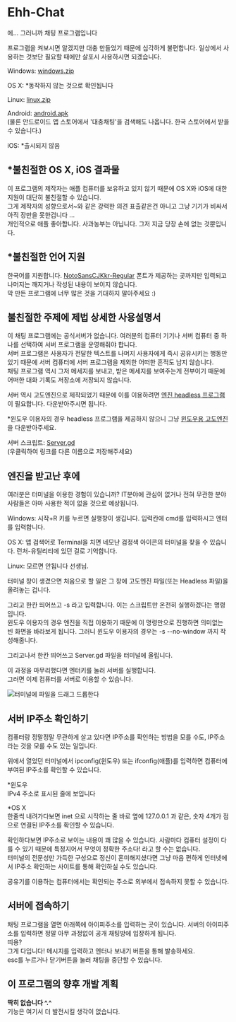 # Ehh-Chat
에... 그러니까 채팅 프로그램입니다

프로그램을 켜보시면 알겠지만 대충 만들었기 때문에 심각하게 불편합니다. 일상에서 사용하는 것보단 필요할 때에만 살포시 사용하시면 되겠습니다.

Windows: [windows.zip](https://github.com/is2you2/ehh_chat/raw/master/exports/windows.zip)

OS X: *동작하지 않는 것으로 확인됩니다

Linux: [linux.zip](https://github.com/is2you2/ehh_chat/raw/master/exports/linux.zip)

Android: [android.apk](https://github.com/is2you2/ehh_chat/raw/master/exports/simple_chatting.apk)
<br>(물론 안드로이드 앱 스토어에서 '대충채팅'을 검색해도 나옵니다. 한국 스토어에서 받을 수 있습니다.)

iOS: *출시되지 않음

## *불친절한 OS X, iOS 결과물
이 프로그램의 제작자는 애플 컴퓨터를 보유하고 있지 않기 때문에 OS X와 iOS에 대한 지원이 대단히 불친절할 수 있습니다.<br>그게 제작자의 성향으로서~와 같은 강력한 의견 표출같은건 아니고 그냥 기기가 비싸서 아직 장만을 못한겁니다 ...<br>
개인적으로 애플 좋아합니다. 사과농부는 아닙니다. 그저 지금 당장 손에 없는 것뿐입니다.

## *불친절한 언어 지원
한국어를 지원합니다. [NotoSansCJKkr-Regular](https://www.google.com/get/noto/#sans-kore) 폰트가 제공하는 곳까지만 입력되고 나머지는 깨지거나 작성된 내용이 보이지 않습니다.<br>막 만든 프로그램에 너무 많은 것을 기대하지 말아주세요 :)

## 불친절한 주제에 제법 상세한 사용설명서
이 채팅 프로그램에는 공식서버가 없습니다. 여러분의 컴퓨터 기기나 서버 컴퓨터 중 하나를 선택하여 서버 프로그램을 운영해줘야 합니다.
<br>서버 프로그램은 사용자가 전달한 텍스트를 나머지 사용자에게 즉시 공유시키는 행동만 있기 때문에 서버 컴퓨터에 서버 프로그램을 제외한 어떠한 흔적도 남지 않습니다.
<br>채팅 프로그램 역시 그저 메세지를 보내고, 받은 메세지를 보여주는게 전부이기 때문에 어떠한 대화 기록도 저장소에 저장되지 않습니다.

서버 역시 고도엔진으로 제작되었기 때문에 이를 이용하려면 [엔진 headless 프로그램](https://godotengine.org/download/server)이 필요합니다. 다운받아주시면 됩니다.

*윈도우 이용자의 경우 headless 프로그램을 제공하지 않으니 그냥 [윈도우용 고도엔진](https://godotengine.org/download/windows)을 다운받아주세요.

서버 스크립트: [Server.gd](https://github.com/is2you2/ehh_chat/raw/master/server_side/Server.gd)
<br>(우클릭하여 링크를 다른 이름으로 저장해주세요)

## 엔진을 받고난 후에
여러분은 터미널을 이용한 경험이 있습니까? IT분야에 관심이 없거나 전혀 무관한 분야 사람들은 아마 사용한 적이 없을 것으로 예상됩니다.

Windows: 시작+R 키를 누르면 실행창이 생깁니다. 입력칸에 cmd를 입력하시고 엔터를 입력합니다.

OS X: 앱 검색어로 Terminal을 치면 네모난 검정색 아이콘의 터미널을 찾을 수 있습니다. 런처-유틸리티에 있던 걸로 기억합니다.

Linux: 모르면 안됩니다 선생님.

터미널 창이 생겼으면 처음으로 할 일은 그 창에 고도엔진 파일(또는 Headless 파일)을 올려놓는 겁니다.

그리고 한칸 띄어쓰고 -s 라고 입력합니다. 이는 스크립트만 온전히 실행하겠다는 명령입니다.
<br>윈도우 이용자의 경우 엔진을 직접 이용하기 때문에 이 명령만으로 진행하면 의미없는 빈 화면을 바라보게 됩니다. 그러니 윈도우 이용자의 경우는 -s --no-window 까지 작성해줍니다.

그리고나서 한칸 띄어쓰고 Server.gd 파일을 터미널에 올립니다.

이 과정을 마무리했다면 엔터키를 눌러 서버를 실행합니다.
<br>그러면 이제 컴퓨터를 서버로 이용할 수 있습니다.

![터미널에 파일을 드래그 드롭한다](./documentation_images/server.gif)

## 서버 IP주소 확인하기
컴퓨터랑 정말정말 무관하게 살고 있다면 IP주소를 확인하는 방법을 모를 수도, IP주소라는 것을 모를 수도 있는 일입니다.

위에서 열었던 터미널에서 ipconfig(윈도우) 또는 ifconfig(애플)를 입력하면 컴퓨터에 부여된 IP주소를 확인할 수 있습니다.

*윈도우
<br>IPv4 주소로 표시된 줄에 보입니다

*OS X
<br>한줄씩 내려가다보면 
inet 으로 시작하는 줄 바로 옆에 127.0.0.1 과 같은, 숫자 4개가 점으로 연결된 
IP주소를 확인할 수 있습니다.

확인하다보면 IP주소로 보이는 내용이 꽤 많을 수 있습니다. 사람마다 컴퓨터 설정이 다를 수 있기 때문에 특정지어서 무엇이 정확한 주소다! 라고 할 수는 없습니다.
<br>터미널의 전문성만 가득한 구성으로 정신이 혼미해지셨다면 그냥 마음 편하게 인터넷에서 IP주소 확인하는 사이트를 통해 확인하실 수도 있습니다.

공유기를 이용하는 컴퓨터에서는 확인되는 주소로 외부에서 접속하지 못할 수 있습니다.

## 서버에 접속하기
채팅 프로그램을 열면 아래쪽에 아이피주소를 입력하는 곳이 있습니다. 서버의 아이피주소를 입력하면 정말 아무 과정없이 공개 채팅방에 입장하게 됩니다.
<br>띠용?
<br>그게 다입니다! 메시지를 입력하고 엔터나 보내기 버튼을 통해 발송하세요.
<br>esc를 누르거나 닫기버튼을 눌러 채팅을 중단할 수 있습니다.

## 이 프로그램의 향후 개발 계획
**딱히 없습니다 ^.^**
<br>기능은 여기서 더 발전시킬 생각이 없습니다.
